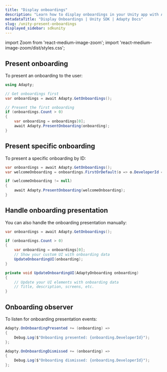 ```yaml
---
title: "Display onboardings"
description: "Learn how to display onboardings in your Unity app with Adapty SDK."
metadataTitle: "Display Onboardings | Unity SDK | Adapty Docs"
slug: /unity-present-onboardings
displayed_sidebar: sdkunity
---
```


import Zoom from 'react-medium-image-zoom';
import 'react-medium-image-zoom/dist/styles.css';

## Present onboarding

To present an onboarding to the user:

```csharp
using Adapty;

// Get onboardings first
var onboardings = await Adapty.GetOnboardings();

// Present the first onboarding
if (onboardings.Count > 0)
{
    var onboarding = onboardings[0];
    await Adapty.PresentOnboarding(onboarding);
}
```

## Present specific onboarding

To present a specific onboarding by ID:

```csharp
var onboardings = await Adapty.GetOnboardings();
var welcomeOnboarding = onboardings.FirstOrDefault(o => o.DeveloperId == "welcome_onboarding");

if (welcomeOnboarding != null)
{
    await Adapty.PresentOnboarding(welcomeOnboarding);
}
```

## Handle onboarding presentation

You can also handle the onboarding presentation manually:

```csharp
var onboardings = await Adapty.GetOnboardings();

if (onboardings.Count > 0)
{
    var onboarding = onboardings[0];
    // Show your custom UI with onboarding data
    UpdateOnboardingUI(onboarding);
}

private void UpdateOnboardingUI(AdaptyOnboarding onboarding)
{
    // Update your UI elements with onboarding data
    // Title, description, screens, etc.
}
```

## Onboarding observer

To listen for onboarding presentation events:

```csharp
Adapty.OnOnboardingPresented += (onboarding) =>
{
    Debug.Log($"Onboarding presented: {onboarding.DeveloperId}");
};

Adapty.OnOnboardingDismissed += (onboarding) =>
{
    Debug.Log($"Onboarding dismissed: {onboarding.DeveloperId}");
};
``` 